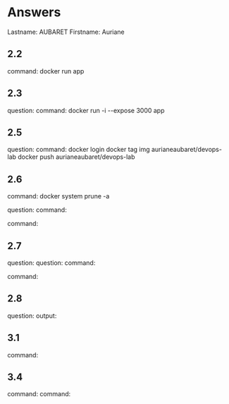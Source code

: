 # Answers

Lastname: AUBARET 
Firstname: Auriane

## 2.2
command: docker run app

## 2.3
question: 
command: docker run -i --expose 3000 app

## 2.5
question:
command: docker login
docker tag img aurianeaubaret/devops-lab
docker push aurianeaubaret/devops-lab

## 2.6
command: docker system prune -a

question:
command:

command:

## 2.7
question:
question:
command:

command:

## 2.8
question:
output:

## 3.1
command:

## 3.4
command:
command:

